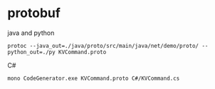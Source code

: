 # protobuf  

java and python

    protoc --java_out=./java/proto/src/main/java/net/demo/proto/ --python_out=./py KVCommand.proto

C#
    
    mono CodeGenerator.exe KVCommand.proto C#/KVCommand.cs


